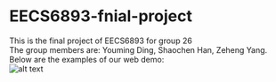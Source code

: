 # EECS6893-fnial-project

This is the final project of EECS6893 for group 26<br>
The group members are: Youming Ding, Shaochen Han, Zeheng Yang.<br>
Below are the examples of our web demo:<br>
![alt text](https://github.com/YoumingD/EECS6893-fnial-project/blob/main/web-demo-1.png?raw=true)
